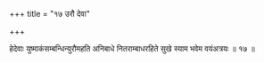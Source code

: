 +++
title = "१७ उरौ देवा"

+++

हेदेवाः युष्माकंसम्बन्धिन्युरौमहति अनिबाधे नितराम्बाधरहिते सुखे स्याम भवेम वयंअत्रयः ॥ १७ ॥